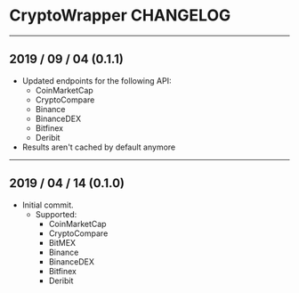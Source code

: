 # CryptoWrapper CHANGELOG

---
## 2019 / 09 / 04 (0.1.1)
* Updated endpoints for the following API:
  - CoinMarketCap
  - CryptoCompare
  - Binance
  - BinanceDEX
  - Bitfinex
  - Deribit
* Results aren't cached by default anymore

---
## 2019 / 04 / 14 (0.1.0)
* Initial commit.
  - Supported:
    * CoinMarketCap
    * CryptoCompare
    * BitMEX
    * Binance
    * BinanceDEX
    * Bitfinex
    * Deribit
